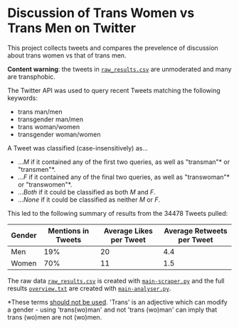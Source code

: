 # Discussion of Trans Women vs Trans Men on Twitter

This project collects tweets and compares the prevelence of discussion about trans women vs that of trans men. 

**Content warning**: the tweets in [`raw_results.csv`](/raw_results.csv) are unmoderated and many are transphobic.

The Twitter API was used to query recent Tweets matching the following keywords:
- trans man/men
- transgender man/men
- trans woman/women
- transgender woman/women

A Tweet was classified (case-insensitively) as...
- ...*M* if it contained any of the first two queries, as well as "transman"* or "transmen"*.
- ...*F* if it contained any of the final two queries, as well as "transwoman"* or "transwomen"*.
- ...*Both* if it could be classified as both *M* and *F*.
- ...*None* if it could be classified as neither *M* or *F*.

This led to the following summary of results from the 34478 Tweets pulled:

| Gender      | Mentions in Tweets| Average Likes per Tweet | Average Retweets per Tweet |
| ----------- | ----------- | ------ | ------|
|Men|19%|20|4.4|
| Women   |70%|11 | 1.5|

The raw data [`raw_results.csv`](/raw_results.csv) is created with [`main-scraper.py`](/main-scraper.py) and the full results [`overview.txt`](/overview.txt) are created with [`main-analyser.py`](/main-analyser.py).

\*These terms [should not be used](https://www.glaad.org/reference/trans-terms). 'Trans' is an adjective which can modify a gender - using 'trans(wo)man' and not 'trans (wo)man' can imply that trans (wo)men are not (wo)men. 
